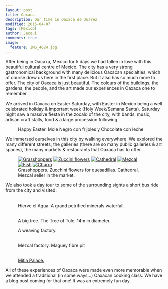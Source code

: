 ```yaml
---
layout: post
title: Oaxaca
description: Our time in Oaxaca de Juarez
modified: 2015-04-07
tags: [Mexico]
author: Jacqui
comments: true
image:
  feature: IMG_4624.jpg
---
```


After being in Oacaxa, Mexico for 5 days we had fallen in love with this beautiful cultural centre of Mexico. The city has a very strong gastronomical background with many delicious Oaxacan specialties, which of course drew us here in the first place. But it also has so much more to offer. The city of Oaxaca is just beautiful. The colours of the buildings, the gardens, the people, and the art made our experiences in Oaxaca one to remember. 

We arrived in Oaxaca on Easter Saturday, with Easter in Mexico being a well celebrated holiday & important week (Holy Week/Semana Santa). Saturday night saw a massive fiesta in the zocalo of the city, with bands, music, artisan craft stalls, food & a large procession following. 

<figure>
	<a href="../images/IMG_4559.jpg"><img src="../images/IMG_4559.jpg" alt=""></a>
	<figcaption>Happy Easter. Mole Negro con frijoles y Chocolate con leche</figcaption>
</figure>

We immersed ourselves in this city by walking everywhere. We explored the many different streets, the galleries (there are so many public galleries & art spaces), the many markets & restaurants that Oaxaca has to offer. 

<figure class="half">
	<a href="../images/IMG_4658.jpg"><img src="../images/IMG_4568.jpg" alt="Grasshoppers"></a>
	<a href="../images/IMG_4628.jpg"><img src="../images/IMG_4628.jpg" alt="Zuccini flowers"></a>
	<a href="../images/IMG_4619.jpg"><img src="../images/IMG_4619.jpg" alt="Cathedral"></a>
	<a href="../images/IMG_4911.jpg"><img src="../images/IMG_4911.jpg" alt="Mezcal"></a>
	<a href="../images/IMG_4914.jpg"><img src="../images/IMG_4914.jpg" alt="Fish"></a>
	<a href="../images/IMG_4640.jpg"><img src="../images/IMG_4640.jpg" alt="Churro"></a>
	<figcaption>Grasshoppers. Zucchini flowers for quesadillas. Cathedral. Mezcal seller in the market.</figcaption>
</figure>

We also took a day tour to some of the surrounding sights a short bus ride from the city and visited:

<figure class="half">
	<a href="../images/IMG_4694.jpg"><img src="../images/IMG_4694.jpg" alt=""></a>
	<a href="../images/IMG_4699.jpg"><img src="../images/IMG_4699.jpg" alt=""></a>
	<a href="../images/IMG_4717.jpg"><img src="../images/IMG_4717.jpg" alt=""></a>
	<a href="../images/IMG_4711.jpg"><img src="../images/IMG_4711.jpg" alt=""></a>
	<figcaption>Hierve el Agua. A grand petrified minerals waterfall.</figcaption>
</figure>

<figure class="half">
	<a href="../images/IMG_4836.jpg"><img src="../images/IMG_4836.jpg" alt=""></a>
	<a href="../images/IMG_4853.jpg"><img src="../images/IMG_4853.jpg" alt=""></a>
	<figcaption>A big tree. The Tree of Tule. 14m in diameter.</figcaption>
</figure>

<figure class="half">
	<a href="../images/IMG_4657.jpg"><img src="../images/IMG_4657.jpg" alt=""></a>
	<figcaption>A weaving factory. </figcaption>
</figure>

<figure class="half">
	<a href="../images/IMG_4825.jpg"><img src="../images/IMG_4825.jpg" alt=""></a>
	<a href="../images/IMG_4817.jpg"><img src="../images/IMG_4817.jpg" alt=""></a>
	<figcaption>Mezcal factory. Maguey fibre pit </figcaption>
</figure>

<figure class="half">
	<a href="../images/IMG_4793.jpg"><img src="../images/IMG_4793.jpg" alt=""></a>
	<a href="../images/IMG_4802.jpg"><img src="../images/IMG_4802.jpg" alt=""></a>
	<a href="../images/IMG_4781.jpg"><img src="../images/IMG_4781.jpg" alt=""></a>
	<a href="../images/IMG_4782.jpg"><img src="../images/IMG_4782.jpg" alt=""></a>
	<figcaption><a href="http://en.wikipedia.org/wiki/Mitla">Mitla Palace. </a></figcaption>
</figure>

All of these experiences of Oaxaca were made even more memorable when we attended a traditional (in some ways...) Oaxacan cooking class. We have a blog post coming for that one! It was an extremely fun day. 